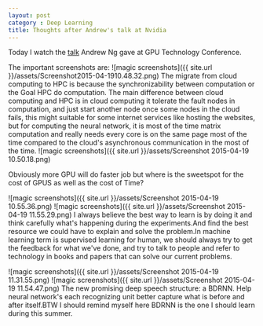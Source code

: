 ```yaml
---
layout: post
category : Deep Learning
title: Thoughts after Andrew's talk at Nvidia
---
```

Today I watch the [talk](http://www.ustream.tv/recorded/60113824) Andrew Ng gave at GPU Technology Conference.

The important screenshots are:
![magic screenshots]({{ site.url }}/assets/Screenshot2015-04-1910.48.32.png)
The migrate from cloud computing to HPC is because the synchronizability between computation or the Goal HPC do computation. The main difference between cloud computing and HPC is in cloud computing it tolerate the fault nodes in computation,
and just start another node once some nodes in the cloud fails, this might suitable for some internet services like hosting the websites, but for computing the neural network, it is most of the time matrix computation and really needs every core is on the same page most of the time compared to the cloud's asynchronous communication in the most of the time.
![magic screenshots]({{ site.url }}/assets/Screenshot 2015-04-19 10.50.18.png)

Obviously more GPU will do faster job but where is the sweetspot for the cost of GPUS as well as the cost of Time?
<!--break-->
![magic screenshots]({{ site.url }}/assets/Screenshot 2015-04-19 10.55.36.png)
![magic screenshots]({{ site.url }}/assets/Screenshot 2015-04-19 11.55.29.png)
I always believe the best way to learn is by doing it and think carefully what's happening during the experiments.And find the best resource we could have to explain and solve the problem.In machine learning term is supervised learning for human, we should always try to get the feedback for what we've done, and try to talk to people and refer to technology in books and papers that can solve our current problems.
<!--break-->
![magic screenshots]({{ site.url }}/assets/Screenshot 2015-04-19 11.31.55.png)
![magic screenshots]({{ site.url }}/assets/Screenshot 2015-04-19 11.54.47.png)
The new promising deep speech structure: a BDRNN. Help neural network's each recognizing unit better capture what is before and after itself.BTW I should remind myself here BDRNN is the one I should learn during this summer.
